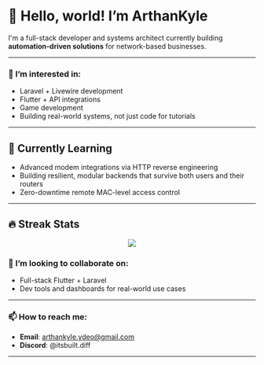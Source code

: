 # 👋 Hello, world! I’m ArthanKyle

I'm a full-stack developer and systems architect currently building **automation-driven solutions** for network-based businesses.

---

### 👀 I’m interested in:
- Laravel + Livewire development
- Flutter + API integrations
- Game development
- Building real-world systems, not just code for tutorials

---

## 🌱 Currently Learning
- Advanced modem integrations via HTTP reverse engineering
- Building resilient, modular backends that survive both users and their routers
- Zero-downtime remote MAC-level access control
  
---

## 🔥 Streak Stats

<p align="center">
  <img src="https://streak-stats.demolab.com?user=YOUR_USERNAME&theme=dark&hide_border=false" />
</p>


### 💞️ I’m looking to collaborate on:
- Full-stack Flutter + Laravel
- Dev tools and dashboards for real-world use cases
---

### 📫 How to reach me:
- **Email**: arthankyle.ydeo@gmail.com  
- **Discord**: @itsbuilt.diff
  
---





<!---
ArthanKyle/ArthanKyle is a ✨ special ✨ repository because its `README.md` (this file) appears on your GitHub profile.
You can click the Preview link to take a look at your changes.
--->
